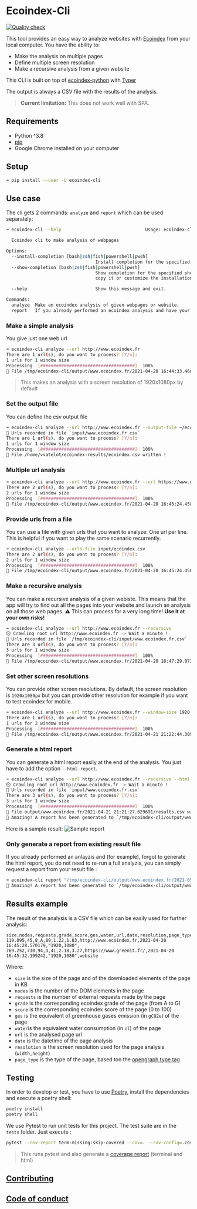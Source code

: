 # Ecoindex-Cli

[![Quality check](https://github.com/cnumr/ecoindex_cli/workflows/Quality%20checks/badge.svg)](https://github.com/cnumr/ecoindex_cli/actions/workflows/quality.yml)

This tool provides an easy way to analyze websites with [Ecoindex](http://www.ecoindex.fr) from your local computer. You have the ability to:

- Make the analysis on multiple pages
- Define multiple screen resolution
- Make a recursive analysis from a given website

This CLI is built on top of [ecoindex-python](https://pypi.org/project/ecoindex/) with [Typer](https://typer.tiangolo.com/)

The output is always a CSV file with the results of the analysis.

> **Current limitation:** This does not work well with SPA.

## Requirements

- Python ^3.8
- [pip](https://pip.pypa.io/en/stable/)
- Google Chrome installed on your computer

## Setup

```Bash
➜ pip install --user -U ecoindex-cli
```

## Use case

The cli gets 2 commands: `analyze` and `report` which can be used separately:

```Bash
➜ ecoindex-cli --help                                Usage: ecoindex-cli [OPTIONS] COMMAND [ARGS]...

  Ecoindex cli to make analysis of webpages

Options:
  --install-completion [bash|zsh|fish|powershell|pwsh]
                                  Install completion for the specified shell.
  --show-completion [bash|zsh|fish|powershell|pwsh]
                                  Show completion for the specified shell, to
                                  copy it or customize the installation.

  --help                          Show this message and exit.

Commands:
  analyze  Make an ecoindex analysis of given webpages or website.
  report   If you already performed an ecoindex analysis and have your...
```

### Make a simple analysis

You give just one web url

```Bash
➜ ecoindex-cli analyze --url http://www.ecoindex.fr
There are 1 url(s), do you want to process? [Y/n]:
1 urls for 1 window size
Processing  [####################################]  100%
🙌️ File /tmp/ecoindex-cli/output/www.ecoindex.fr/2021-04-20 16:44:33.468755/results.csv written !
```

> This makes an analysis with a screen resolution of 1920x1080px by default

### Set the output file

You can define the csv output file

```Bash
➜ ecoindex-cli analyze --url http://www.ecoindex.fr --output-file ~/ecoindex-results/ecoindex.csv
📁️ Urls recorded in file `input/www.ecoindex.fr.csv`
There are 1 url(s), do you want to process? [Y/n]: 
1 urls for 1 window size
Processing  [####################################]  100%
🙌️ File /home/vvatelot/ecoindex-results/ecoindex.csv written !
```

### Multiple url analysis

```Bash
➜ ecoindex-cli analyze --url http://www.ecoindex.fr --url https://www.greenit.fr/
There are 2 url(s), do you want to process? [Y/n]:
2 urls for 1 window size
Processing  [####################################]  100%
🙌️ File /tmp/ecoindex-cli/output/www.ecoindex.fr/2021-04-20 16:45:24.458052/results.csv written !
```

### Provide urls from a file

You can use a file with given urls that you want to analyze: One url per line. This is helpful if you want to play the same scenario recurrently.

```Bash
➜ ecoindex-cli analyze --urls-file input/ecoindex.csv
There are 2 url(s), do you want to process? [Y/n]:
2 urls for 1 window size
Processing  [####################################]  100%
🙌️ File /tmp/ecoindex-cli/output/www.ecoindex.fr/2021-04-20 16:45:24.458052/results.csv written !
```

### Make a recursive analysis

You can make a recursive analysis of a given webiste. This means that the app will try to find out all the pages into your website and launch an analysis on all those web pages. ⚠️ This can process for a very long time! **Use it at your own risks!**

```Bash
➜ ecoindex-cli analyze --url http://www.ecoindex.fr --recursive
⏲️ Crawling root url http://www.ecoindex.fr -> Wait a minute !
📁️ Urls recorded in file `/tmp/ecoindex-cli/input/www.ecoindex.fr.csv`
There are 3 url(s), do you want to process? [Y/n]:
3 urls for 1 window size
Processing  [####################################]  100%
🙌️ File /tmp/ecoindex-cli/output/www.ecoindex.fr/2021-04-20 16:47:29.072472/results.csv written !
```

### Set other screen resolutions

You can provide other screen resolutions. By default, the screen resolution is `1920x1080px` but you can provide other resolution for example if you want to test ecoindex for mobile.

```Bash
➜ ecoindex-cli analyze --url http://www.ecoindex.fr --window-size 1920,1080 --window-size 386,540
There are 1 url(s), do you want to process? [Y/n]:
1 urls for 2 window size
Processing  [####################################]  100%
🙌️ File /tmp/ecoindex-cli/output/www.ecoindex.fr/2021-04-21 21:22:44.309077/results.csv written !
```

### Generate a html report

You can generate a html report easily at the end of the analysis. You just have to add the option `--html-report`.

```Bash
➜ ecoindex-cli analyze --url http://www.ecoindex.fr --recursive --html-report
⏲️ Crawling root url http://www.ecoindex.fr -> Wait a minute !
📁️ Urls recorded in file `input/www.ecoindex.fr.csv`
There are 3 url(s), do you want to process? [Y/n]:
3 urls for 1 window size
Processing  [####################################]  100%
🙌️ File output/www.ecoindex.fr/2021-04-21 21:21:27.629691/results.csv written !
🦄️ Amazing! A report has been generated to `/tmp/ecoindex-cli/output/www.ecoindex.fr/2021-04-21 21:21:27.629691/report.html`
```

Here is a sample result:
![Sample report](doc/report.png)

### Only generate a report from existing result file

If you already performed an anlayzis and (for example), forgot to generate the html report, you do not need to re-run a full analyzis, you can simply request a report from your result file :

```Bash
➜ ecoindex-cli report "/tmp/ecoindex-cli/output/www.ecoindex.fr/2021-05-06 19:13:55.735935/results.csv" "www.synchrone.fr"
🦄️ Amazing! A report has been generated to `/tmp/ecoindex-cli/output/www.ecoindex.fr/2021-05-06 19:13:55.735935/report.html`
```

## Results example

The result of the analysis is a CSV file which can be easily used for further analysis:

```csv
size,nodes,requests,grade,score,ges,water,url,date,resolution,page_type
119.095,45,8,A,89,1.22,1.83,http://www.ecoindex.fr,2021-04-20 16:45:28.570179,"1920,1080",
769.252,730,94,D,41,2.18,3.27,https://www.greenit.fr/,2021-04-20 16:45:32.199242,"1920,1080",website
```

Where:

- `size` is the size of the page and of the downloaded elements of the page in KB
- `nodes` is the number of the DOM elements in the page
- `requests` is the number of external requests made by the page
- `grade` is the corresponding ecoindex grade of the page (from A to G)
- `score` is the corresponding ecoindex score of the page (0 to 100)
- `ges` is the equivalent of greenhouse gases emission (in `gCO2e`) of the page
- `water`is the equivalent water consumption (in `cl`) of the page
- `url` is the analysed page url
- `date` is the datetime of the page analysis
- `resolution` is the screen resolution used for the page analysis (`width,height`)
- `page_type` is the type of the page, based ton the [opengraph type tag](https://ogp.me/#types)

## Testing

In order to develop or test, you have to use [Poetry](https://python-poetry.org/), install the dependencies and execute a poetry shell:

```bash
poetry install
poetry shell
```

We use Pytest to run unit tests for this project. The test suite are in the `tests` folder. Just execute :

```Bash
pytest --cov-report term-missing:skip-covered --cov=. --cov-config=.coveragerc tests
```

> This runs pytest and also generate a [coverage report](https://pytest-cov.readthedocs.io/en/latest/) (terminal and html)

## [Contributing](CONTRIBUTING.md)

## [Code of conduct](CODE_OF_CONDUCT.md)
